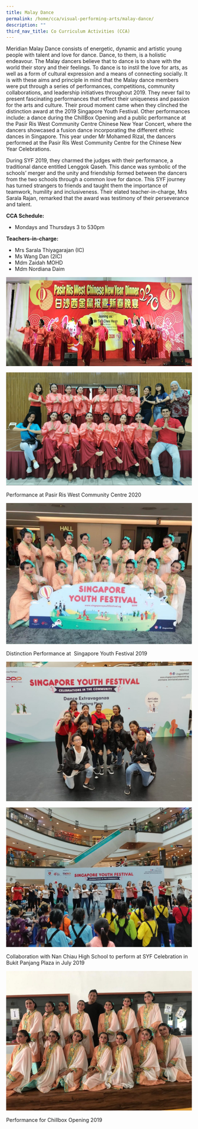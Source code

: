 ```yaml
---
title: Malay Dance
permalink: /home/cca/visual-performing-arts/malay-dance/
description: ""
third_nav_title: Co Curriculum Activities (CCA)
---
```


Meridian Malay Dance consists of energetic, dynamic and artistic young people with talent and love for dance. Dance, to them, is a holistic endeavour. The Malay dancers believe that to dance is to share with the world their story and their feelings. To dance is to instil the love for arts, as well as a form of cultural expression and a means of connecting socially. It is with these aims and principle in mind that the Malay dance members were put through a series of performances, competitions, community collaborations, and leadership initiatives throughout 2019. They never fail to present fascinating performances that reflect their uniqueness and passion for the arts and culture. Their proud moment came when they clinched the distinction award at the 2019 Singapore Youth Festival. Other performances include: a dance during the ChillBox Opening and a public performance at the Pasir Ris West Community Centre Chinese New Year Concert, where the dancers showcased a fusion dance incorporating the different ethnic dances in Singapore. This year under Mr Mohamed Rizal, the dancers performed at the Pasir Ris West Community Centre for the Chinese New Year Celebrations.

During SYF 2019, they charmed the judges with their performance, a traditional dance entitled Lenggok Qaseh. This dance was symbolic of the schools’ merger and the unity and friendship formed between the dancers from the two schools through a common love for dance. This SYF journey has turned strangers to friends and taught them the importance of teamwork, humility and inclusiveness. Their elated teacher-in-charge, Mrs Sarala Rajan, remarked that the award was testimony of their perseverance and talent.

**CCA Schedule:**

- Mondays and Thursdays 3 to 530pm

**Teachers-in-charge:**

- Mrs Sarala Thiyagarajan (IC)  
- Ms Wang Dan (2IC)  
- Mdm Zaidah MOHD  
- Mdm Nordiana Daim

![](/images/md1.png)

![](/images/md2.png)

Performance at Pasir Ris West Community Centre 2020

![](/images/M151101.jpg)

Distinction Performance at  Singapore Youth Festival 2019

![](/images/M151102.jpg)

![](/images/M151103.jpg)

Collaboration with Nan Chiau High School to perform at SYF Celebration in Bukit Panjang Plaza in July 2019

![](/images/M151104.jpg)

Performance for Chillbox Opening 2019